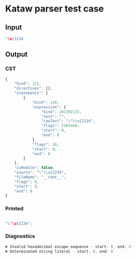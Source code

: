 # Kataw parser test case

## Input

`````js
"\u{1234
`````

## Output

### CST

```javascript
{
    "kind": 122,
    "directives": [],
    "statements": [
        {
            "kind": 120,
            "expression": {
                "kind": 201392131,
                "text": "",
                "rawText": "\"\\u{1234",
                "flags": 2105440,
                "start": 0,
                "end": 8
            },
            "flags": 16,
            "start": 0,
            "end": 8
        }
    ],
    "isModule": false,
    "source": "\"\\u{1234",
    "fileName": "__root__",
    "flags": 0,
    "start": 0,
    "end": 8
}
```

### Printed

```javascript

"\"\u{1234";
```

### Diagnostics

```javascript
✖ Invalid hexadecimal escape sequence - start: 0, end: 8
✖ Unterminated string literal - start: 0, end: 8

```

